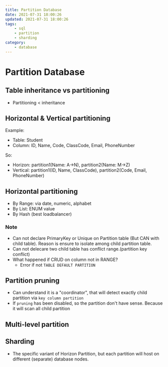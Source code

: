 ```yaml
---
title: Partition Database
date: 2021-07-31 18:00:26
updated: 2021-07-31 18:00:26
tags:
    - sql
    - partition
    - sharding
category: 
    - database
---
```


# Partition Database

## Table inheritance vs partitioning

- Partitioning < inheritance

## Horizontal & Vertical partitioning

Example:

- Table: Student
- Column: ID, Name, Code, ClassCode, Email, PhoneNumber

So:

- Horizon: partition1(Name: A->N), partition2(Name: M->Z)
- Vertical: partition1(ID, Name, ClassCode), partition2(Code, Email, PhoneNumber)

## Horizontal partitioning

- By Range: via date, numeric, alphabet
- By List: ENUM value
- By Hash (best loadbalancer)

### Note

- Can not declare PrimaryKey or Unique on Partition table (But CAN with child table). Reason is ensure to isolate
  among child partition table.
- Can not delecare two child table has conflict range.(partition key conflict)
- What happened if CRUD on column not in RANGE?
    - Error if not `TABLE DEFAULT PARTITION`

## Partition pruning

- Can understand it is a "coordinator", that will detect exactly child partition via `key column partition`
- If `pruning` has been disabled, so the partition don't have sense. Because it will scan all child partition

## Multi-level partition

## Sharding

- The specific variant of Horizon Partition, but each partition will host on different (separate) database nodes.
